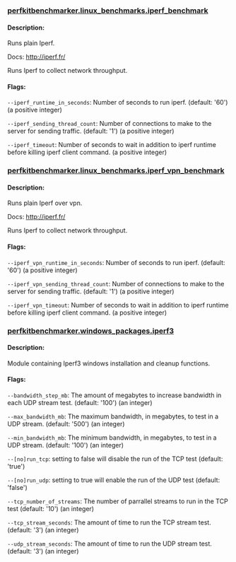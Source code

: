 ### [perfkitbenchmarker.linux_benchmarks.iperf_benchmark ](../perfkitbenchmarker/linux_benchmarks/iperf_benchmark.py)

#### Description:

Runs plain Iperf.

Docs:
http://iperf.fr/

Runs Iperf to collect network throughput.


#### Flags:

`--iperf_runtime_in_seconds`: Number of seconds to run iperf.
    (default: '60')
    (a positive integer)

`--iperf_sending_thread_count`: Number of connections to make to the server for
    sending traffic.
    (default: '1')
    (a positive integer)

`--iperf_timeout`: Number of seconds to wait in addition to iperf runtime before
    killing iperf client command.
    (a positive integer)

### [perfkitbenchmarker.linux_benchmarks.iperf_vpn_benchmark ](../perfkitbenchmarker/linux_benchmarks/iperf_vpn_benchmark.py)

#### Description:

Runs plain Iperf over vpn.

Docs:
http://iperf.fr/

Runs Iperf to collect network throughput.


#### Flags:

`--iperf_vpn_runtime_in_seconds`: Number of seconds to run iperf.
    (default: '60')
    (a positive integer)

`--iperf_vpn_sending_thread_count`: Number of connections to make to the server
    for sending traffic.
    (default: '1')
    (a positive integer)

`--iperf_vpn_timeout`: Number of seconds to wait in addition to iperf runtime
    before killing iperf client command.
    (a positive integer)

### [perfkitbenchmarker.windows_packages.iperf3 ](../perfkitbenchmarker/windows_packages/iperf3.py)

#### Description:

Module containing Iperf3 windows installation and cleanup functions.

#### Flags:

`--bandwidth_step_mb`: The amount of megabytes to increase bandwidth in each UDP
    stream test.
    (default: '100')
    (an integer)

`--max_bandwidth_mb`: The maximum bandwidth, in megabytes, to test in a UDP
    stream.
    (default: '500')
    (an integer)

`--min_bandwidth_mb`: The minimum bandwidth, in megabytes, to test in a UDP
    stream.
    (default: '100')
    (an integer)

`--[no]run_tcp`: setting to false will disable the run of the TCP test
    (default: 'true')

`--[no]run_udp`: setting to true will enable the run of the UDP test
    (default: 'false')

`--tcp_number_of_streams`: The number of parrallel streams to run in the TCP
    test
    (default: '10')
    (an integer)

`--tcp_stream_seconds`: The amount of time to run the TCP stream test.
    (default: '3')
    (an integer)

`--udp_stream_seconds`: The amount of time to run the UDP stream test.
    (default: '3')
    (an integer)

